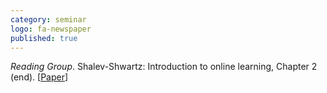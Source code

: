 ```yaml
---
category: seminar
logo: fa-newspaper
published: true
---
```


*Reading Group*. Shalev-Shwartz: Introduction to online learning, Chapter 2 (end). [[Paper](https://www.cs.huji.ac.il/~shais/papers/OLsurvey.pdf)]
